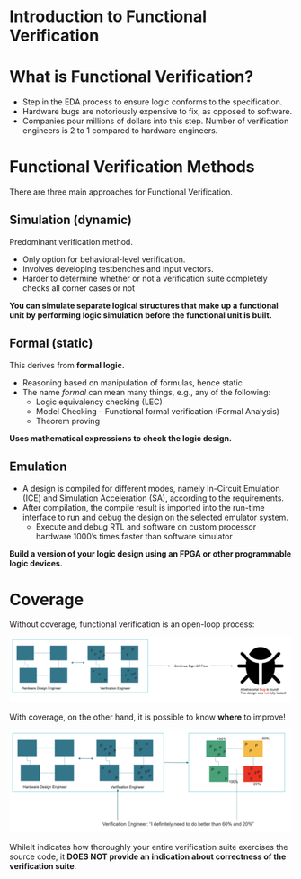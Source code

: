 # Introduction to Functional Verification

# What is Functional Verification?

- Step in the EDA process to ensure logic conforms to the specification.
- Hardware bugs are notoriously expensive to fix, as opposed to software.
- Companies pour millions of dollars into this step. Number of verification engineers is 2 to 1 compared to hardware engineers.

# Functional Verification Methods

There are three main approaches for Functional Verification.

## Simulation (dynamic)

Predominant verification method.

- Only option for behavioral-level verification.
- Involves developing testbenches and input vectors.
- Harder to determine whether or not a verification suite completely checks all corner cases or not

**You can simulate separate logical structures that make up a functional unit by performing logic simulation before the functional unit is built.**

## Formal (static)

This derives from **formal logic.**

- Reasoning based on manipulation of formulas, hence static
- The name *formal* can mean many things, e.g., any of the following:
    - Logic equivalency checking (LEC)
    - Model Checking – Functional formal verification (Formal Analysis)
    - Theorem proving

**Uses mathematical expressions to check the logic design.**

## Emulation

- A design is compiled for different modes, namely In-Circuit Emulation (ICE) and Simulation Acceleration (SA), according to the requirements.
- After compilation, the compile result is imported into the run-time interface to run and debug the design on the selected emulator system.
    - Execute and debug RTL and software on custom processor hardware 1000’s times faster than software simulator

**Build a version of your logic design using an FPGA or other programmable logic devices.**

# Coverage

Without coverage, functional verification is an open-loop process:

![image.png](images/image.png)

With coverage, on the other hand, it is possible to know **where** to improve!

![image.png](images/image%201.png)

WhileIt indicates how thoroughly your entire verification suite exercises the source code, it **DOES NOT provide an indication about correctness of the verification suite**.